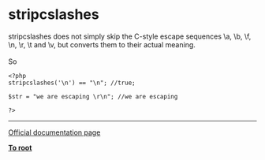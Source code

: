 # stripcslashes



stripcslashes does not simply skip the C-style escape sequences \a, \b, \f, \n, \r, \t and \v, but converts them to their actual meaning. <br><br>So<br>

```
<?php
stripcslashes('\n') == "\n"; //true;

$str = "we are escaping \r\n"; //we are escaping

?>
```
  

---

[Official documentation page](https://www.php.net/manual/en/function.stripcslashes.php)

**[To root](/README.md)**